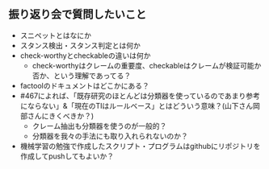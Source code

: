 ## 振り返り会で質問したいこと
- スニペットとはなにか
- スタンス検出・スタンス判定とは何か
- check-worthyとcheckableの違いは何か
  - check-worthyはクレームの重要度、checkableはクレームが検証可能か否か、という理解であってる？
- factoolのドキュメントはどこかにある？
- #467によれば、「既存研究のほとんどは分類器を使っているのであまり参考にならない」&「現在のTIはルールベース」とはどういう意味？(山下さん岡部さんにきくべきか？)
  - クレーム抽出も分類器を使うのが一般的？
  - 分類器を我々の手法にも取り入れられないのか？
- 機械学習の勉強で作成したスクリプト・プログラムはgithubにリポジトリを作成してpushしてもよいか？




